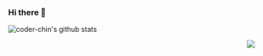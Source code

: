 ### Hi there 👋

<!--
**coder-chin/coder-chin** is a ✨ _special_ ✨ repository because its `README.md` (this file) appears on your GitHub profile.

Here are some ideas to get you started:

- 🔭 I’m currently working on ...
- 🌱 I’m currently learning ...
- 👯 I’m looking to collaborate on ...
- 🤔 I’m looking for help with ...
- 💬 Ask me about ...
- 📫 How to reach me: ...
- 😄 Pronouns: ...
- ⚡ Fun fact: ...
-->
![coder-chin's github stats](https://github-readme-stats.vercel.app/api?username=coder-chin&theme=radical) 


<img align="right" src="https://github-readme-stats.vercel.app/api/top-langs/?username=coder-chin">

